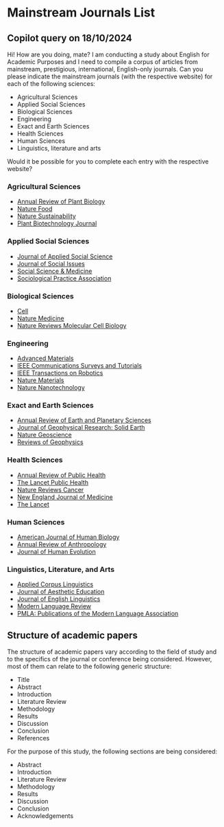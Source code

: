 # Mainstream Journals List

## Copilot query on 18/10/2024
Hi! How are you doing, mate? I am conducting a study about English for Academic Purposes and I need to compile a corpus of articles from mainstream, prestigious, international, English-only journals. Can you please indicate the mainstream journals (with the respective website) for each of the following sciences:
- Agricultural Sciences
- Applied Social Sciences
- Biological Sciences
- Engineering
- Exact and Earth Sciences
- Health Sciences
- Human Sciences
- Linguistics, literature and arts

Would it be possible for you to complete each entry with the respective website?

### Agricultural Sciences
- [Annual Review of Plant Biology](https://www.annualreviews.org/content/journals/arplant)
- [Nature Food](https://www.nature.com/natfood/)
- [Nature Sustainability](https://www.nature.com/natsustain/)
- [Plant Biotechnology Journal](https://onlinelibrary.wiley.com/journal/14677652?msockid=0525cb73d9a76a060b80df20d87e6b4b)

### Applied Social Sciences
- [Journal of Applied Social Science](https://journals.sagepub.com/home/jax)
- [Journal of Social Issues](https://spssi.onlinelibrary.wiley.com/journal/15404560)
- [Social Science & Medicine](https://www.sciencedirect.com/journal/social-science-and-medicine)
- [Sociological Practice Association](https://digitalcommons.wayne.edu/socprac/)

### Biological Sciences
- [Cell](https://www.cell.com/cell/home)
- [Nature Medicine](https://www.nature.com/nm/)
- [Nature Reviews Molecular Cell Biology](https://www.nature.com/nrm/)

### Engineering
- [Advanced Materials](https://onlinelibrary.wiley.com/journal/15214095?msockid=0525cb73d9a76a060b80df20d87e6b4b)
- [IEEE Communications Surveys and Tutorials](https://ieeexplore.ieee.org/document/9621329)
- [IEEE Transactions on Robotics](https://ieeexplore.ieee.org/xpl/RecentIssue.jsp?punumber=8860)
- [Nature Materials](https://www.nature.com/nmat/)
- [Nature Nanotechnology](https://www.nature.com/nnano/)

### Exact and Earth Sciences
- [Annual Review of Earth and Planetary Sciences](https://www.annualreviews.org/content/journals/earth)
- [Journal of Geophysical Research: Solid Earth](https://agupubs.onlinelibrary.wiley.com/journal/21699356)
- [Nature Geoscience](https://www.nature.com/ngeo/)
- [Reviews of Geophysics](https://agupubs.onlinelibrary.wiley.com/journal/19449208)

### Health Sciences
- [Annual Review of Public Health](https://www.annualreviews.org/content/journals/publhealth)
- [The Lancet Public Health](https://www.thelancet.com/journals/lanpub/home)
- [Nature Reviews Cancer](https://www.nature.com/nrc/)
- [New England Journal of Medicine](https://www.nejm.org/)
- [The Lancet](https://www.thelancet.com/journals/lancet/home)

### Human Sciences
- [American Journal of Human Biology](https://onlinelibrary.wiley.com/journal/15206300?msockid=0525cb73d9a76a060b80df20d87e6b4b)
- [Annual Review of Anthropology](https://www.annualreviews.org/content/journals/anthro)
- [Journal of Human Evolution](https://www.sciencedirect.com/journal/journal-of-human-evolution)

### Linguistics, Literature, and Arts
- [Applied Corpus Linguistics](https://www.sciencedirect.com/journal/applied-corpus-linguistics)
- [Journal of Aesthetic Education](https://press-jae.scholasticahq.com/)
- [Journal of English Linguistics](https://journals.sagepub.com/home/eng)
- [Modern Language Review](https://www.mhra.org.uk/journals/MLR)
- [PMLA: Publications of the Modern Language Association](https://www.mla.org/Publications/Journals/PMLA)

## Structure of academic papers
The structure of academic papers vary according to the field of study and to the specifics of the journal or conference being considered. However, most of them can relate to the following generic structure:

- Title
- Abstract
- Introduction
- Literature Review
- Methodology
- Results
- Discussion
- Conclusion
- References

For the purpose of this study, the following sections are being considered:

- Abstract
- Introduction
- Literature Review
- Methodology
- Results
- Discussion
- Conclusion
- Acknowledgements
